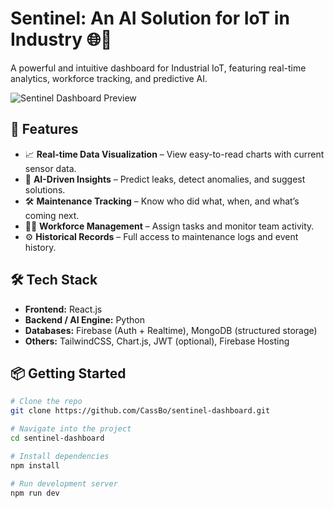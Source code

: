 # Sentinel: An AI Solution for IoT in Industry 🌐🤖

A powerful and intuitive dashboard for Industrial IoT, featuring real-time analytics, workforce tracking, and predictive AI.

![Sentinel Dashboard Preview](./assets/demo-preview.png)

## 🚀 Features

- 📈 **Real-time Data Visualization** – View easy-to-read charts with current sensor data.
- 🧠 **AI-Driven Insights** – Predict leaks, detect anomalies, and suggest solutions.
- 🛠️ **Maintenance Tracking** – Know who did what, when, and what’s coming next.
- 🧑‍💼 **Workforce Management** – Assign tasks and monitor team activity.
- ⚙️ **Historical Records** – Full access to maintenance logs and event history.

## 🛠️ Tech Stack

- **Frontend:** React.js
- **Backend / AI Engine:** Python
- **Databases:** Firebase (Auth + Realtime), MongoDB (structured storage)
- **Others:** TailwindCSS, Chart.js, JWT (optional), Firebase Hosting

## 📦 Getting Started

```bash
# Clone the repo
git clone https://github.com/CassBo/sentinel-dashboard.git

# Navigate into the project
cd sentinel-dashboard

# Install dependencies
npm install

# Run development server
npm run dev

